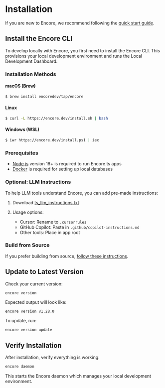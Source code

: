 # Installation

If you are new to Encore, we recommend following the [quick start guide](quick-start.md).

## Install the Encore CLI

To develop locally with Encore, you first need to install the Encore CLI. This provisions your local development environment and runs the Local Development Dashboard.

### Installation Methods

#### macOS (Brew)
```bash
$ brew install encoredev/tap/encore
```

#### Linux
```bash
$ curl -L https://encore.dev/install.sh | bash
```

#### Windows (WSL)
```bash
$ iwr https://encore.dev/install.ps1 | iex
```

### Prerequisites

- [Node.js](https://nodejs.org/en/download/) version 18+ is required to run Encore.ts apps
- [Docker](https://www.docker.com) is required for setting up local databases

### Optional: LLM Instructions

To help LLM tools understand Encore, you can add pre-made instructions:

1. Download [ts_llm_instructions.txt](https://github.com/encoredev/encore/blob/main/ts_llm_instructions.txt)

2. Usage options:
   - Cursor: Rename to `.cursorrules`
   - GitHub Copilot: Paste in `.github/copilot-instructions.md`
   - Other tools: Place in app root

### Build from Source

If you prefer building from source, [follow these instructions](https://github.com/encoredev/encore/blob/main/CONTRIBUTING.md).

## Update to Latest Version

Check your current version:
```bash
encore version
```

Expected output will look like:
```
encore version v1.28.0
```

To update, run:
```bash
encore version update
```

## Verify Installation

After installation, verify everything is working:
```bash
encore daemon
```

This starts the Encore daemon which manages your local development environment.
